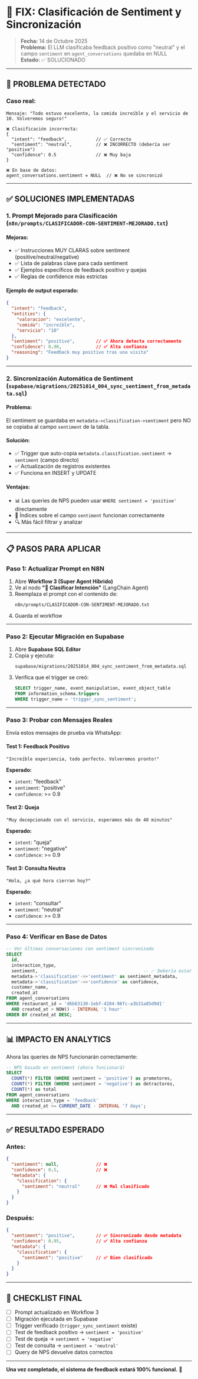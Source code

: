 # 🔧 FIX: Clasificación de Sentiment y Sincronización

> **Fecha:** 14 de Octubre 2025  
> **Problema:** El LLM clasificaba feedback positivo como "neutral" y el campo `sentiment` en `agent_conversations` quedaba en NULL  
> **Estado:** ✅ SOLUCIONADO

---

## 🐛 **PROBLEMA DETECTADO**

### **Caso real:**
```
Mensaje: "Todo estuvo excelente, la comida increíble y el servicio de 10. Volveremos seguro!"

❌ Clasificación incorrecta:
{
  "intent": "feedback",           // ✅ Correcto
  "sentiment": "neutral",         // ❌ INCORRECTO (debería ser "positive")
  "confidence": 0.5               // ❌ Muy baja
}

❌ En base de datos:
agent_conversations.sentiment = NULL  // ❌ No se sincronizó
```

---

## ✅ **SOLUCIONES IMPLEMENTADAS**

### **1. Prompt Mejorado para Clasificación (`n8n/prompts/CLASIFICADOR-CON-SENTIMENT-MEJORADO.txt`)**

#### **Mejoras:**
- ✅ Instrucciones MUY CLARAS sobre sentiment (positive/neutral/negative)
- ✅ Lista de palabras clave para cada sentiment
- ✅ Ejemplos específicos de feedback positivo y quejas
- ✅ Reglas de confidence más estrictas

#### **Ejemplo de output esperado:**
```json
{
  "intent": "feedback",
  "entities": {
    "valoracion": "excelente",
    "comida": "increíble",
    "servicio": "10"
  },
  "sentiment": "positive",        // ✅ Ahora detecta correctamente
  "confidence": 0.98,             // ✅ Alta confianza
  "reasoning": "Feedback muy positivo tras una visita"
}
```

---

### **2. Sincronización Automática de Sentiment (`supabase/migrations/20251014_004_sync_sentiment_from_metadata.sql`)**

#### **Problema:**
El sentiment se guardaba en `metadata->classification->sentiment` pero NO se copiaba al campo `sentiment` de la tabla.

#### **Solución:**
- ✅ Trigger que auto-copia `metadata.classification.sentiment` → `sentiment` (campo directo)
- ✅ Actualización de registros existentes
- ✅ Funciona en INSERT y UPDATE

#### **Ventajas:**
- 📊 Las queries de NPS pueden usar `WHERE sentiment = 'positive'` directamente
- 🚀 Índices sobre el campo `sentiment` funcionan correctamente
- 🔍 Más fácil filtrar y analizar

---

## 📋 **PASOS PARA APLICAR**

### **Paso 1: Actualizar Prompt en N8N**

1. Abre **Workflow 3 (Super Agent Híbrido)**
2. Ve al nodo **"🧠 Clasificar Intención"** (LangChain Agent)
3. Reemplaza el prompt con el contenido de:
   ```
   n8n/prompts/CLASIFICADOR-CON-SENTIMENT-MEJORADO.txt
   ```
4. Guarda el workflow

---

### **Paso 2: Ejecutar Migración en Supabase**

1. Abre **Supabase SQL Editor**
2. Copia y ejecuta:
   ```
   supabase/migrations/20251014_004_sync_sentiment_from_metadata.sql
   ```
3. Verifica que el trigger se creó:
   ```sql
   SELECT trigger_name, event_manipulation, event_object_table
   FROM information_schema.triggers
   WHERE trigger_name = 'trigger_sync_sentiment';
   ```

---

### **Paso 3: Probar con Mensajes Reales**

Envía estos mensajes de prueba vía WhatsApp:

#### **Test 1: Feedback Positivo**
```
"Increíble experiencia, todo perfecto. Volveremos pronto!"
```
**Esperado:**
- `intent`: "feedback"
- `sentiment`: "positive"
- `confidence`: >= 0.9

#### **Test 2: Queja**
```
"Muy decepcionado con el servicio, esperamos más de 40 minutos"
```
**Esperado:**
- `intent`: "queja"
- `sentiment`: "negative"
- `confidence`: >= 0.9

#### **Test 3: Consulta Neutra**
```
"Hola, ¿a qué hora cierran hoy?"
```
**Esperado:**
- `intent`: "consultar"
- `sentiment`: "neutral"
- `confidence`: >= 0.9

---

### **Paso 4: Verificar en Base de Datos**

```sql
-- Ver últimas conversaciones con sentiment sincronizado
SELECT 
  id,
  interaction_type,
  sentiment,                                        -- ✅ Debería estar lleno
  metadata->'classification'->>'sentiment' as sentiment_metadata,
  metadata->'classification'->>'confidence' as confidence,
  customer_name,
  created_at
FROM agent_conversations
WHERE restaurant_id = 'd6b63130-1ebf-4284-98fc-a3b31a85d9d1'
  AND created_at > NOW() - INTERVAL '1 hour'
ORDER BY created_at DESC;
```

---

## 📊 **IMPACTO EN ANALYTICS**

Ahora las queries de NPS funcionarán correctamente:

```sql
-- NPS basado en sentiment (ahora funcionará)
SELECT 
  COUNT(*) FILTER (WHERE sentiment = 'positive') as promotores,
  COUNT(*) FILTER (WHERE sentiment = 'negative') as detractores,
  COUNT(*) as total
FROM agent_conversations
WHERE interaction_type = 'feedback'
  AND created_at >= CURRENT_DATE - INTERVAL '7 days';
```

---

## ✅ **RESULTADO ESPERADO**

### **Antes:**
```json
{
  "sentiment": null,              // ❌
  "confidence": 0.5,              // ❌
  "metadata": {
    "classification": {
      "sentiment": "neutral"      // ❌ Mal clasificado
    }
  }
}
```

### **Después:**
```json
{
  "sentiment": "positive",        // ✅ Sincronizado desde metadata
  "confidence": 0.95,             // ✅ Alta confianza
  "metadata": {
    "classification": {
      "sentiment": "positive"     // ✅ Bien clasificado
    }
  }
}
```

---

## 🎯 **CHECKLIST FINAL**

- [ ] Prompt actualizado en Workflow 3
- [ ] Migración ejecutada en Supabase
- [ ] Trigger verificado (`trigger_sync_sentiment` existe)
- [ ] Test de feedback positivo → `sentiment = 'positive'`
- [ ] Test de queja → `sentiment = 'negative'`
- [ ] Test de consulta → `sentiment = 'neutral'`
- [ ] Query de NPS devuelve datos correctos

---

**Una vez completado, el sistema de feedback estará 100% funcional.** 🚀

